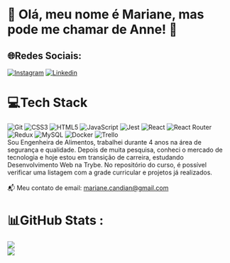 # 💫 Olá, meu nome é Mariane, mas pode me chamar de Anne! 🙂

## 🌐Redes Sociais:
[![Instagram](https://img.shields.io/badge/Instagram-E4405F?style=for-the-badge&logo=instagram&logoColor=white)](https://www.instagram.com/annecandian/)
[![Linkedin](https://img.shields.io/badge/LinkedIn-0077B5?style=for-the-badge&logo=linkedin&logoColor=white)](https://www.linkedin.com/in/marianecandian/)

# 💻Tech Stack
![Git](https://img.shields.io/badge/Git-E34F26?style=for-the-badge&logo=git&logoColor=white) ![CSS3](https://img.shields.io/badge/css3-%231572B6.svg?style=for-the-badge&logo=css3&logoColor=white) ![HTML5](https://img.shields.io/badge/html5-%23E34F26.svg?style=for-the-badge&logo=html5&logoColor=white) ![JavaScript](https://img.shields.io/badge/JavaScript-F7DF1E?style=for-the-badge&logo=javascript&logoColor=black) ![Jest](https://img.shields.io/badge/Jest-C21325?style=for-the-badge&logo=jest&logoColor=white) ![React](https://img.shields.io/badge/react-%2320232a.svg?style=for-the-badge&logo=react&logoColor=%2361DAFB) ![React Router](https://img.shields.io/badge/React_Router-CA4245?style=for-the-badge&logo=react-router&logoColor=white) ![Redux](https://img.shields.io/badge/redux-%23593d88.svg?style=for-the-badge&logo=redux&logoColor=white) ![MySQL](https://img.shields.io/badge/mysql-%2300f.svg?style=for-the-badge&logo=mysql&logoColor=white) ![Docker](https://img.shields.io/badge/docker-%230db7ed.svg?style=for-the-badge&logo=docker&logoColor=white) ![Trello](https://img.shields.io/badge/Trello-%23026AA7.svg?style=for-the-badge&logo=Trello&logoColor=white)
<br/>
Sou Engenheira de Alimentos, trabalhei durante 4 anos na área de segurança e qualidade. Depois de muita pesquisa, conheci o mercado de tecnologia e hoje estou em transição de carreira, estudando Desenvolvimento Web na Trybe. No repositório do curso, é possível verificar uma listagem com a grade curricular e projetos já realizados.
<br/>
<br/> 
📬 Meu contato de email: mariane.candian@gmail.com
<br/>

# 📊GitHub Stats :
![](https://github-readme-stats.vercel.app/api?username=marianeCandian&theme=dark&hide_border=false&include_all_commits=true&count_private=true)<br/>
![](https://github-readme-stats.vercel.app/api/top-langs/?username=marianeCandian&theme=dark&hide_border=false&include_all_commits=true&count_private=true&layout=compact)
